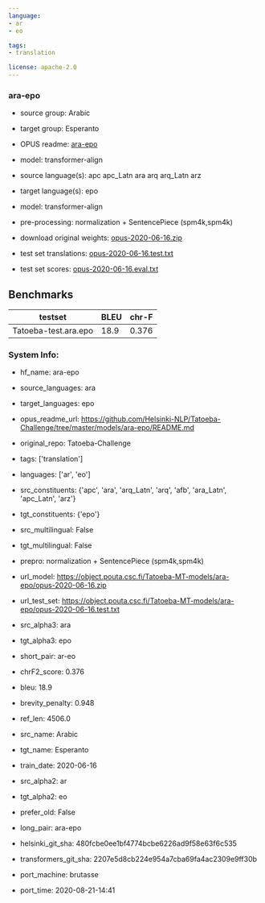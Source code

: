 ```yaml
---
language: 
- ar
- eo

tags:
- translation

license: apache-2.0
---
```


### ara-epo

* source group: Arabic 
* target group: Esperanto 
*  OPUS readme: [ara-epo](https://github.com/Helsinki-NLP/Tatoeba-Challenge/tree/master/models/ara-epo/README.md)

*  model: transformer-align
* source language(s): apc apc_Latn ara arq arq_Latn arz
* target language(s): epo
* model: transformer-align
* pre-processing: normalization + SentencePiece (spm4k,spm4k)
* download original weights: [opus-2020-06-16.zip](https://object.pouta.csc.fi/Tatoeba-MT-models/ara-epo/opus-2020-06-16.zip)
* test set translations: [opus-2020-06-16.test.txt](https://object.pouta.csc.fi/Tatoeba-MT-models/ara-epo/opus-2020-06-16.test.txt)
* test set scores: [opus-2020-06-16.eval.txt](https://object.pouta.csc.fi/Tatoeba-MT-models/ara-epo/opus-2020-06-16.eval.txt)

## Benchmarks

| testset               | BLEU  | chr-F |
|-----------------------|-------|-------|
| Tatoeba-test.ara.epo 	| 18.9 	| 0.376 |


### System Info: 
- hf_name: ara-epo

- source_languages: ara

- target_languages: epo

- opus_readme_url: https://github.com/Helsinki-NLP/Tatoeba-Challenge/tree/master/models/ara-epo/README.md

- original_repo: Tatoeba-Challenge

- tags: ['translation']

- languages: ['ar', 'eo']

- src_constituents: {'apc', 'ara', 'arq_Latn', 'arq', 'afb', 'ara_Latn', 'apc_Latn', 'arz'}

- tgt_constituents: {'epo'}

- src_multilingual: False

- tgt_multilingual: False

- prepro:  normalization + SentencePiece (spm4k,spm4k)

- url_model: https://object.pouta.csc.fi/Tatoeba-MT-models/ara-epo/opus-2020-06-16.zip

- url_test_set: https://object.pouta.csc.fi/Tatoeba-MT-models/ara-epo/opus-2020-06-16.test.txt

- src_alpha3: ara

- tgt_alpha3: epo

- short_pair: ar-eo

- chrF2_score: 0.376

- bleu: 18.9

- brevity_penalty: 0.948

- ref_len: 4506.0

- src_name: Arabic

- tgt_name: Esperanto

- train_date: 2020-06-16

- src_alpha2: ar

- tgt_alpha2: eo

- prefer_old: False

- long_pair: ara-epo

- helsinki_git_sha: 480fcbe0ee1bf4774bcbe6226ad9f58e63f6c535

- transformers_git_sha: 2207e5d8cb224e954a7cba69fa4ac2309e9ff30b

- port_machine: brutasse

- port_time: 2020-08-21-14:41